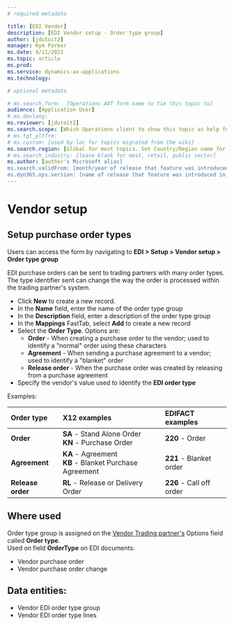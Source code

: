 ```yaml
---
# required metadata

title: [EDI Vendor]
description: [EDI Vendor setup - Order type group]
author: [jdutoit2]
manager: Kym Parker
ms.date: 9/11/2021
ms.topic: article
ms.prod: 
ms.service: dynamics-ax-applications
ms.technology: 

# optional metadata

# ms.search.form:  [Operations AOT form name to tie this topic to]
audience: [Application User]
# ms.devlang: 
ms.reviewer: [jdutoit2]
ms.search.scope: [Which Operations client to show this topic as help for, to be set by content strategist, see list here: https://microsoft.sharepoint.com/teams/DynDoc/_layouts/15/WopiFrame.aspx?sourcedoc={23419e1c-eb64-42e9-aa9b-79875b428718}&action=edit&wd=target%28Core%20Dynamics%20AX%20CP%20requirements%2Eone%7C4CC185C0%2DEFAA%2D42CD%2D94B9%2D8F2A45E7F61A%2FVersions%20list%20for%20docs%20topics%7CC14BE630%2D5151%2D49D6%2D8305%2D554B5084593C%2F%29]
# ms.tgt_pltfrm: 
# ms.custom: [used by loc for topics migrated from the wiki]
ms.search.region: [Global for most topics. Set Country/Region name for localizations]
# ms.search.industry: [leave blank for most, retail, public sector]
ms.author: [author's Microsoft alias]
ms.search.validFrom: [month/year of release that feature was introduced in, in format yyyy-mm-dd]
ms.dyn365.ops.version: [name of release that feature was introduced in, see list here: https://microsoft.sharepoint.com/teams/DynDoc/_layouts/15/WopiFrame.aspx?sourcedoc={23419e1c-eb64-42e9-aa9b-79875b428718}&action=edit&wd=target%28Core%20Dynamics%20AX%20CP%20requirements%2Eone%7C4CC185C0%2DEFAA%2D42CD%2D94B9%2D8F2A45E7F61A%2FVersions%20list%20for%20docs%20topics%7CC14BE630%2D5151%2D49D6%2D8305%2D554B5084593C%2F%29]
---
```


# Vendor setup
## Setup purchase order types

Users can access the form by navigating to **EDI > Setup > Vendor setup > Order type group**

EDI purchase orders can be sent to trading partners with many order types.  The type identifier sent can change the way the order is processed within the trading partner's system. <br>

- Click **New** to create a new record. 
-	In the **Name** field, enter the name of the order type group
-	In the **Description** field, enter a description of the order type group
-	In the **Mappings** FastTab, select **Add** to create a new record
-	Select the **Order Type**. Options are: <br>
    -	**Order** - When creating a purchase order to the vendor; used to identify a "normal" order using these characters 
    -	**Agreement** - When sending a purchase agreement to a vendor; used to identify a "blanket" order
    -	**Release order** - When the purchase order was created by releasing from a purchase agreement
-	Specify the vendor's value used to identify the **EDI order type**

Examples: <br>

**Order type** 	                  | **X12 examples**                      | **EDIFACT examples**
:-------------------------------- |:------------------------------------- |:-------------------------------------
**Order**                         |	**SA** - Stand Alone Order <br> **KN** - Purchase Order	| **220** - Order 
**Agreement**                     |	**KA** - Agreement <br> **KB** - Blanket Purchase Agreement | **221** - Blanket order
**Release order**                 |	**RL** - Release or Delivery Order	  | **226** - Call off order

## Where used
Order type group is assigned on the [Vendor Trading partner's](../Trading-partner.md) Options field called **Order type**. <br>
Used on field **OrderType** on EDI documents:
- Vendor purchase order
- Vendor purchase order change

## Data entities:
- Vendor EDI order type group
- Vendor EDI order type lines
